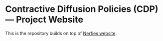 # Contractive Diffusion Policies (CDP) — Project Website




This is the repository builds on top of [Nerfies website](https://nerfies.github.io).
